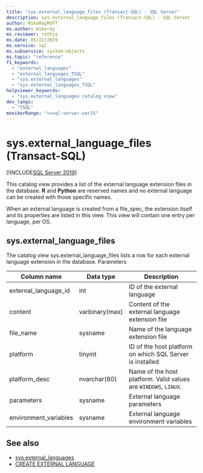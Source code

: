 ```yaml
---
title: "sys.external_language_files (Transact-SQL) - SQL Server"
description: sys.external_language_files (Transact-SQL) - SQL Server
author: MikeRayMSFT
ms.author: mikeray
ms.reviewer: rothja
ms.date: 05/22/2019
ms.service: sql
ms.subservice: system-objects
ms.topic: "reference"
f1_keywords:
  - "external_languages"
  - "external_languages_TSQL"
  - "sys.external_languages"
  - "sys.external_languages_TSQL"
helpviewer_keywords:
  - "sys.external_languages catalog view"
dev_langs:
  - "TSQL"
monikerRange: ">=sql-server-ver15"
---
```


# sys.external_language_files (Transact-SQL)
[!INCLUDE[SQL Server 2019](../../includes/applies-to-version/sqlserver2019.md)]

This catalog view provides a list of the external language extension files in the database. **R** and **Python** are reserved names and no external language can be created with those specific names.

When an external language is created from a file_spec, the extension itself and its properties are listed in this view. This view will contain one entry per language, per OS.

## sys.external_language_files

The catalog view sys.external_language_files lists a row for each external language extension in the database. Parameters

|Column name |Data type | Description|
|------|------|------|
|external_language_id |int | ID of the external language|
|content|varbinary(max) |Content of the external language extension file|
|file_name|sysname|Name of the language extension file|
|platform|tinyint|ID of the host platform on which SQL Server is installed|
|platform_desc |nvarchar(60)|Name of the host platform. Valid values are `WINDOWS`, `LINUX`.|
|parameters|sysname|External language parameters|
|environment_variables|sysname|External language environment variables|

## See also  

+ [sys.external_languages](sys-external-languages-transact-sql.md)  
+ [CREATE EXTERNAL LANGUAGE](../../t-sql/statements/create-external-language-transact-sql.md)  
